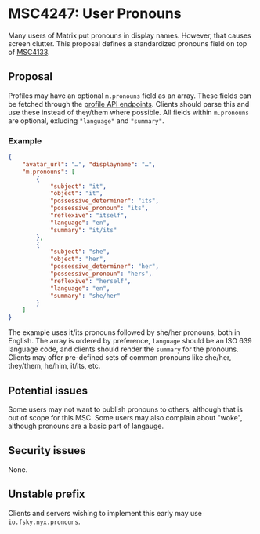 # MSC4247: User Pronouns

Many users of Matrix put pronouns in display names. However, that causes screen
clutter. This proposal defines a standardized pronouns field on top of
[MSC4133](https://github.com/matrix-org/matrix-spec-proposals/pull/4133).

## Proposal

Profiles may have an optional `m.pronouns` field as an
array. These fields can be fetched through the
[profile API endpoints](https://spec.matrix.org/unstable/client-server-api/#profiles).
Clients should parse this and use these instead of they/them where possible. All fields
within `m.pronouns` are optional, exluding `"language"` and `"summary"`.

### Example

```json
{ 
    "avatar_url": "…", "displayname": "…",
    "m.pronouns": [
        {
            "subject": "it",
            "object": "it", 
            "possessive_determiner": "its", 
            "possessive_pronoun": "its", 
            "reflexive": "itself",
            "language": "en",
            "summary": "it/its"
        },
        {
            "subject": "she",
            "object": "her",
            "possessive_determiner": "her",
            "possessive_pronoun": "hers",
            "reflexive": "herself",
            "language": "en",
            "summary": "she/her"
        }
    ]
}
```
The example uses it/its pronouns followed by she/her pronouns, both in English.
The array is ordered by preference, `language` should be an ISO 639 language code, and
clients should render the `summary` for the pronouns. Clients may offer
pre-defined sets of common pronouns like she/her, they/them, he/him, it/its,
etc.

## Potential issues

Some users may not want to publish pronouns to others, although that is out of
scope for this MSC. Some users may also complain about "woke", although
pronouns are a basic part of langauge.

## Security issues

None.

## Unstable prefix

Clients and servers wishing to implement this early may use
`io.fsky.nyx.pronouns`.
